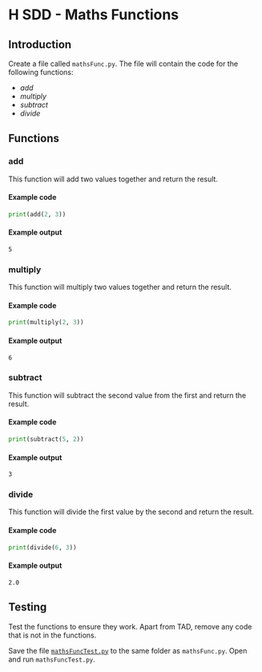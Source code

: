 # H SDD - Maths Functions

## Introduction

Create a file called `mathsFunc.py`.  The file will contain the code for the following functions:

* _add_
* _multiply_
* _subtract_
* _divide_


## Functions

### add

This function will add two values together and return the result.

#### Example code

``` python
print(add(2, 3))
```

#### Example output

```
5
```

### multiply

This function will multiply two values together and return the result.

#### Example code

``` python
print(multiply(2, 3))
```

#### Example output

```
6
```


### subtract

This function will subtract the second value from the first and return the result.

#### Example code

``` python
print(subtract(5, 2))
```

#### Example output

```
3
```

### divide

This function will divide the first value by the second and return the result.

#### Example code

``` python
print(divide(6, 3))
```

#### Example output

```
2.0
```

## Testing

Test the functions to ensure they work.  Apart from TAD, remove any code that is not in the functions.

Save the file [`mathsFuncTest.py`](assets/mathsFuncTest.py) to the same folder as `mathsFunc.py`.  Open and run `mathsFuncTest.py`.